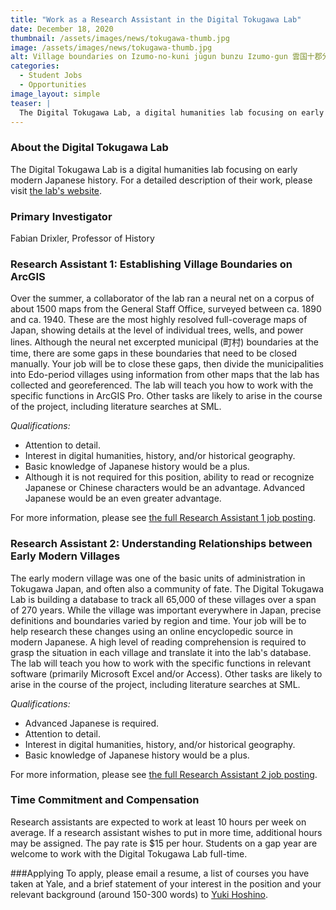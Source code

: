 ```yaml
---
title: "Work as a Research Assistant in the Digital Tokugawa Lab"
date: December 18, 2020
thumbnail: /assets/images/news/tokugawa-thumb.jpg
image: /assets/images/news/tokugawa-thumb.jpg
alt: Village boundaries on Izumo-no-kuni jūgun bunzu Izumo-gun 雲国十郡分図 出雲郡 (1821).
categories:
  - Student Jobs
  - Opportunities
image_layout: simple
teaser: |
  The Digital Tokugawa Lab, a digital humanities lab focusing on early modern Japanese history, is hiring students for two research assistant positions.
---
```


### About the Digital Tokugawa Lab
The Digital Tokugawa Lab is a digital humanities lab focusing on early modern Japanese history. For a detailed description of their work, please visit <a href='https://dtl.macmillan.yale.edu/' target='_blank'>the lab's website</a>.


### Primary Investigator
Fabian Drixler, Professor of History


### Research Assistant 1: Establishing Village Boundaries on ArcGIS
Over the summer, a collaborator of the lab ran a neural net on a corpus of about 1500 maps from the General Staff Office, surveyed between ca. 1890 and ca. 1940. These are the most highly resolved full-coverage maps of Japan, showing details at the level of individual trees, wells, and power lines. Although the neural net excerpted municipal (町村) boundaries at the time, there are some gaps in these boundaries that need to be closed  manually. Your job will be to close these gaps, then divide the municipalities into Edo-period villages using information from other maps that the lab has collected and georeferenced. The lab will teach you how to work with the specific functions in ArcGIS Pro. Other tasks are likely to arise in the course of the project, including literature searches at SML. 

*Qualifications:*
- Attention to detail.
- Interest in digital humanities, history, and/or historical geography.
- Basic knowledge of Japanese history would be a plus.
- Although it is not required for this position, ability to read or recognize Japanese or Chinese characters would be an advantage. Advanced Japanese would be an even greater advantage.

For more information, please see <a href='https://dtl.macmillan.yale.edu/ra-1' target='_blank'>the full Research Assistant 1 job posting</a>.


### Research Assistant 2: Understanding Relationships between Early Modern Villages
The early modern village was one of the basic units of administration in Tokugawa Japan, and often also a community of fate. The Digital Tokugawa Lab is building a database to track all 65,000 of these villages over a span of 270 years. While the village was important everywhere in Japan, precise definitions and boundaries varied by region and time. Your job will be to help research these changes using an online encyclopedic source in modern Japanese. A high level of reading comprehension is required to grasp the situation in each village and translate it into the lab's database. The lab will teach you how to work with the specific functions in relevant software (primarily Microsoft Excel and/or Access). Other tasks are likely to arise in the course of the project, including literature searches at SML.

*Qualifications:*
- Advanced Japanese is required.
- Attention to detail.
- Interest in digital humanities, history, and/or historical geography.
- Basic knowledge of Japanese history would be a plus.

For more information, please see <a href='https://dtl.macmillan.yale.edu/ra-2' target='_blank'>the full Research Assistant 2 job posting</a>.

### Time Commitment and Compensation
Research assistants are expected to work at least 10 hours per week on average. If a research assistant wishes to put in more time, additional hours may be assigned. The pay rate is $15 per hour. Students on a gap year are welcome to work with the Digital Tokugawa Lab full-time.

###Applying
To apply, please email a resume, a list of courses you have taken at Yale, and a brief statement of your interest in the position and your relevant background (around 150-300 words) to [Yuki Hoshino](mailto:yuki.hoshino@yale.edu).

